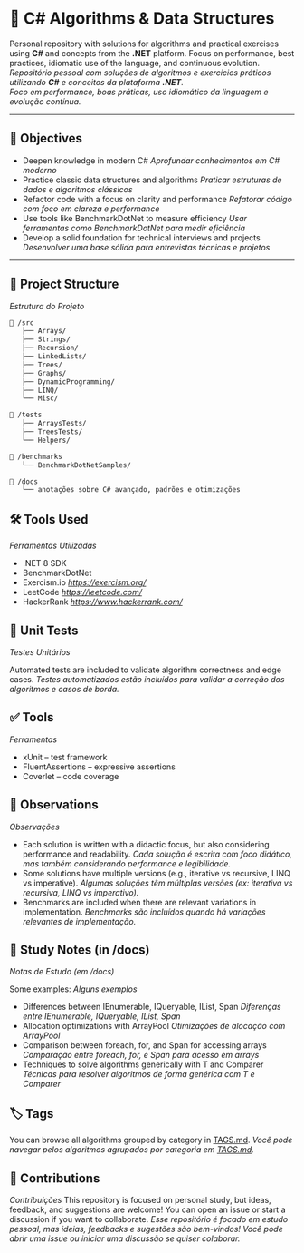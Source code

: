# 🧠 C# Algorithms & Data Structures

Personal repository with solutions for algorithms and practical exercises using **C#** and concepts from the **.NET** platform. Focus on performance, best practices, idiomatic use of the language, and continuous evolution.
*Repositório pessoal com soluções de algoritmos e exercícios práticos utilizando **C#** e conceitos da plataforma **.NET**.  
Foco em performance, boas práticas, uso idiomático da linguagem e evolução contínua.*

---

## 🎯 Objectives

- Deepen knowledge in modern C#
  *Aprofundar conhecimentos em C# moderno*
- Practice classic data structures and algorithms
  *Praticar estruturas de dados e algoritmos clássicos*
- Refactor code with a focus on clarity and performance
  *Refatorar código com foco em clareza e performance*
- Use tools like BenchmarkDotNet to measure efficiency
  *Usar ferramentas como BenchmarkDotNet para medir eficiência*
- Develop a solid foundation for technical interviews and projects
  *Desenvolver uma base sólida para entrevistas técnicas e projetos*

---

## 📂 Project Structure
*Estrutura do Projeto*

```bash
📁 /src
   ├── Arrays/
   ├── Strings/
   ├── Recursion/
   ├── LinkedLists/
   ├── Trees/
   ├── Graphs/
   ├── DynamicProgramming/
   ├── LINQ/
   └── Misc/

📁 /tests
   ├── ArraysTests/
   ├── TreesTests/
   └── Helpers/

📁 /benchmarks
   └── BenchmarkDotNetSamples/

📁 /docs
   └── anotações sobre C# avançado, padrões e otimizações
```

## 🛠️ Tools Used
*Ferramentas Utilizadas*

- .NET 8 SDK
- BenchmarkDotNet
- Exercism.io
  *https://exercism.org/*
- LeetCode
  *https://leetcode.com/*
- HackerRank
  *https://www.hackerrank.com/*

## 🧪 Unit Tests
*Testes Unitários*

Automated tests are included to validate algorithm correctness and edge cases.
*Testes automatizados estão incluídos para validar a correção dos algoritmos e casos de borda.*

## ✅ Tools
*Ferramentas*
- xUnit – test framework
- FluentAssertions – expressive assertions
- Coverlet – code coverage

## 📌 Observations
*Observações*
- Each solution is written with a didactic focus, but also considering performance and readability.
  *Cada solução é escrita com foco didático, mas também considerando performance e legibilidade.*
- Some solutions have multiple versions (e.g., iterative vs recursive, LINQ vs imperative).
  *Algumas soluções têm múltiplas versões (ex: iterativa vs recursiva, LINQ vs imperativo).*
- Benchmarks are included when there are relevant variations in implementation.
  *Benchmarks são incluídos quando há variações relevantes de implementação.*

## 📘 Study Notes (in /docs)
*Notas de Estudo (em /docs)*

Some examples:
*Alguns exemplos*
- Differences between IEnumerable, IQueryable, IList, Span<T>
*Diferenças entre IEnumerable, IQueryable, IList, Span<T>*
- Allocation optimizations with ArrayPool
*Otimizações de alocação com ArrayPool*
- Comparison between foreach, for, and Span for accessing arrays
*Comparação entre foreach, for, e Span para acesso em arrays*
- Techniques to solve algorithms generically with T and Comparer<T>
*Técnicas para resolver algoritmos de forma genérica com T e Comparer<T>*

## 🏷️ Tags
You can browse all algorithms grouped by category in [TAGS.md](TAGS.md).
*Você pode navegar pelos algoritmos agrupados por categoria em [TAGS.md](TAGS.md).*

## 🤝 Contributions
*Contribuições*
This repository is focused on personal study, but ideas, feedback, and suggestions are welcome! 
You can open an issue or start a discussion if you want to collaborate.
*Esse repositório é focado em estudo pessoal, mas ideias, feedbacks e sugestões são bem-vindos!
Você pode abrir uma issue ou iniciar uma discussão se quiser colaborar.*

